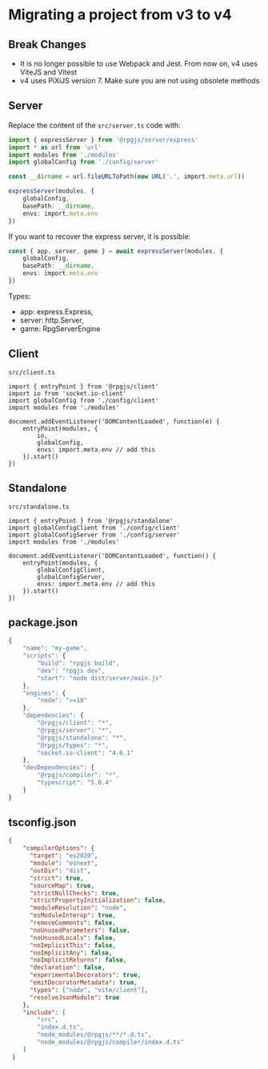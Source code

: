 # Migrating a project from v3 to v4

## Break Changes

- It is no longer possible to use Webpack and Jest. From now on, v4 uses ViteJS and Vitest
- v4 uses PiXiJS version 7. Make sure you are not using obsolete methods

## Server

Replace the content of the `src/server.ts` code with:

```ts
import { expressServer } from '@rpgjs/server/express'
import * as url from 'url'
import modules from './modules'
import globalConfig from './config/server'

const __dirname = url.fileURLToPath(new URL('.', import.meta.url))

expressServer(modules, {
    globalConfig,
    basePath: __dirname,
    envs: import.meta.env
})
```

If you want to recover the express server, it is possible:

```ts
const { app, server, game } = await expressServer(modules, {
    globalConfig,
    basePath: __dirname,
    envs: import.meta.env
})
```

Types:

* app: express.Express,
* server: http.Server,
* game: RpgServerEngine

## Client

`src/client.ts`
```ts{10}
import { entryPoint } from '@rpgjs/client'
import io from 'socket.io-client'
import globalConfig from './config/client'
import modules from './modules'

document.addEventListener('DOMContentLoaded', function(e) { 
    entryPoint(modules, { 
        io,
        globalConfig,
        envs: import.meta.env // add this
    }).start()
})
```

## Standalone

`src/standalone.ts`
```ts{10}
import { entryPoint } from '@rpgjs/standalone'
import globalConfigClient from './config/client'
import globalConfigServer from './config/server'
import modules from './modules'

document.addEventListener('DOMContentLoaded', function() { 
    entryPoint(modules, { 
        globalConfigClient,
        globalConfigServer,
        envs: import.meta.env // add this
    }).start() 
})
```

 ## package.json

```ts
{
    "name": "my-game",
    "scripts": {
        "build": "rpgjs build",
        "dev": "rpgjs dev",
        "start": "node dist/server/main.js"
    },
    "engines": {
        "node": ">=18"
    },
    "dependencies": {
        "@rpgjs/client": "*",
        "@rpgjs/server": "*",
        "@rpgjs/standalone": "*",
        "@rpgjs/types": "*",
        "socket.io-client": "4.6.1"
    },
    "devDependencies": {
        "@rpgjs/compiler": "*",
        "typescript": "5.0.4"
    }
}
```

## tsconfig.json

```json
{
    "compilerOptions": {
      "target": "es2020",
      "module": "esnext",
      "outDir": "dist",
      "strict": true,
      "sourceMap": true,
      "strictNullChecks": true,
      "strictPropertyInitialization": false,
      "moduleResolution": "node",
      "esModuleInterop": true,
      "removeComments": false,
      "noUnusedParameters": false,
      "noUnusedLocals": false,
      "noImplicitThis": false,
      "noImplicitAny": false,
      "noImplicitReturns": false,
      "declaration": false,
      "experimentalDecorators": true, 
      "emitDecoratorMetadata": true,
      "types": ["node", "vite/client"],
      "resolveJsonModule": true
    },
    "include": [
        "src", 
        "index.d.ts", 
        "node_modules/@rpgjs/**/*.d.ts",
        "node_modules/@rpgjs/compiler/index.d.ts"
    ]
 }
 ```